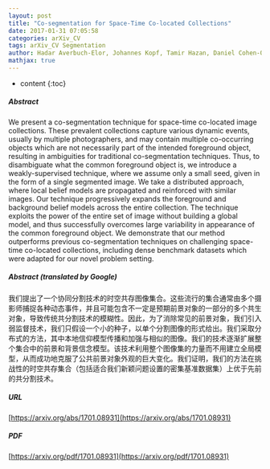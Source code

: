 ```yaml
---
layout: post
title: "Co-segmentation for Space-Time Co-located Collections"
date: 2017-01-31 07:05:58
categories: arXiv_CV
tags: arXiv_CV Segmentation
author: Hadar Averbuch-Elor, Johannes Kopf, Tamir Hazan, Daniel Cohen-Or
mathjax: true
---
```


* content
{:toc}

##### Abstract
We present a co-segmentation technique for space-time co-located image collections. These prevalent collections capture various dynamic events, usually by multiple photographers, and may contain multiple co-occurring objects which are not necessarily part of the intended foreground object, resulting in ambiguities for traditional co-segmentation techniques. Thus, to disambiguate what the common foreground object is, we introduce a weakly-supervised technique, where we assume only a small seed, given in the form of a single segmented image. We take a distributed approach, where local belief models are propagated and reinforced with similar images. Our technique progressively expands the foreground and background belief models across the entire collection. The technique exploits the power of the entire set of image without building a global model, and thus successfully overcomes large variability in appearance of the common foreground object. We demonstrate that our method outperforms previous co-segmentation techniques on challenging space-time co-located collections, including dense benchmark datasets which were adapted for our novel problem setting.

##### Abstract (translated by Google)
我们提出了一个协同分割技术的时空共存图像集合。这些流行的集合通常由多个摄影师捕捉各种动态事件，并且可能包含不一定是预期前景对象的一部分的多个共生对象，导致传统共分割技术的模糊性。因此，为了消除常见的前景对象，我们引入弱监督技术，我们只假设一个小的种子，以单个分割图像的形式给出。我们采取分布式的方法，其中本地信仰模型传播和加强与相似的图像。我们的技术逐渐扩展整个集合中的前景和背景信念模型。该技术利用整个图像集的力量而不用建立全局模型，从而成功地克服了公共前景对象外观的巨大变化。我们证明，我们的方法在挑战性的时空共存集合（包括适合我们新颖问题设置的密集基准数据集）上优于先前的共分割技术。

##### URL
[https://arxiv.org/abs/1701.08931](https://arxiv.org/abs/1701.08931)

##### PDF
[https://arxiv.org/pdf/1701.08931](https://arxiv.org/pdf/1701.08931)

